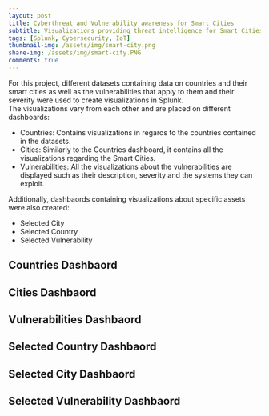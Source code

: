 ```yaml
---
layout: post
title: Cyberthreat and Vulnerability awareness for Smart Cities
subtitle: Visualizations providing threat intelligence for Smart Cities
tags: [Splunk, Cybersecurity, IoT]
thumbnail-img: /assets/img/smart-city.png
share-img: /assets/img/smart-city.PNG
comments: true
---
```


For this project, different datasets containing data on countries and their smart cities as well as the vulnerabilities that apply to them and their severity were used to create visualizations in Splunk.  
The visualizations vary from each other and are placed on different dashboards:
* Countries: Contains visualizations in regards to the countries contained in the datasets.
* Cities: Similarly to the Countries dashboard, it contains all the visualizations regarding the Smart Cities.
* Vulnerabilities: All the visualizations about the vulnerabilities are displayed such as their description, severity and the systems they can exploit.

Additionally, dashbaords containing visualizations about specific assets were also created:
* Selected City
* Selected Country
* Selected Vulnerability

## Countries Dashbaord

## Cities Dashbaord

## Vulnerabilities Dashbaord

## Selected Country Dashbaord

## Selected City Dashbaord

## Selected Vulnerability Dashbaord
